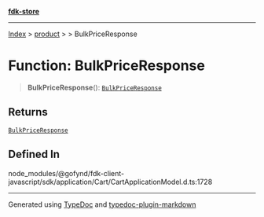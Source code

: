 [**fdk-store**](../../../README.md)
***

[Index](../../../API.md) > [product](../../README.md) > [<internal>](../README.md) > BulkPriceResponse

# Function: BulkPriceResponse

> **BulkPriceResponse**(): [`BulkPriceResponse`](../type-aliases/type-alias.BulkPriceResponse.md)

## Returns

[`BulkPriceResponse`](../type-aliases/type-alias.BulkPriceResponse.md)

## Defined In

node\_modules/@gofynd/fdk-client-javascript/sdk/application/Cart/CartApplicationModel.d.ts:1728

***
Generated using [TypeDoc](https://typedoc.org/) and [typedoc-plugin-markdown](https://www.npmjs.com/package/typedoc-plugin-markdown)
